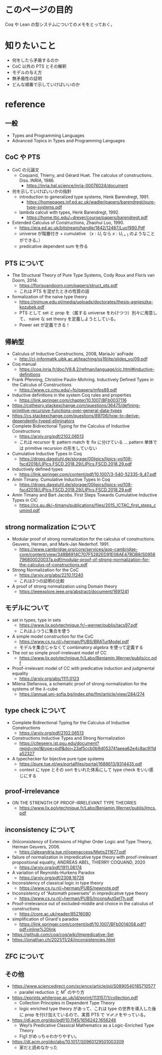 # このページの目的
Coq や Lean の型システムについてのメモをとっておく。

# 知りたいこと
- 何をしたら矛盾するのか
- CoC 以外の PTS とその解釈
- モデルの与え方
- 無矛盾性の証明
- どんな順番で示していけばいいのか

# reference
## 一般
- Types and Programming Languages
- Advanced Topics in Types and Programming Languages
## CoC や PTS
- CoC の元論文
  - Coquand, Thierry, and Gérard Huet. The calculus of constructions. Diss. INRIA, 1986.
    - https://inria.hal.science/inria-00076024/document
- 何を示していけばいいかの指針
  - introduction to generalized type systems, Henk Barendregt, 1991.
    - https://homepages.inf.ed.ac.uk/wadler/papers/barendregt/pure-type-systems.pdf
  - lambda calculi with types, Henk Barendregt, 1992.
    - https://home.ttic.edu/~dreyer/course/papers/barendregt.pdf
- Extended Calculus of Constructions, Zhaohui Luo, 1990.
  - https://era.ed.ac.uk/bitstream/handle/1842/12487/Luo1990.Pdf
  - universe が階層付き + cumulative （$x: U_i$ なら $x: U_{i+1}$ のようなことができる。）
  - predicative dependent sum を作る

## PTS について
- The Structural Theory of Pure Type Systems, Cody Roux and Floris van Doorn, 2014.
  - https://florisvandoorn.com/papers/struct_pts.pdf
  - これは PTS を混ぜたときの性質の話
- formalization of the naive type theory
  - https://mimuw.edu.pl/media/uploads/doctorates/thesis-agnieszka-kozubek.pdf
  - PTS として set と prop を（属する universe をわけつつ）別々に用意して、 naive な set theory を定義しようとしている。
  - Power set が定義できる！

## 帰納型
- Calculus of Inductive Constructions, 2008, MariaJo˜aoFrade
  - http://cl-informatik.uibk.ac.at/teaching/ss19/itp/slides_vo/09.pdf
- Coq manual
  - https://coq.inria.fr/doc/V8.8.2/refman/language/cic.html#inductive-definitions
- Frank Pfenning, Christine Paulin-Mohring. Inductively Defined Types in the Calculus of Constructions
  - https://www.cs.cmu.edu/~fp/papers/mfps89.pdf
- Inductive definitions in the system Coq rules and properties
  - https://link.springer.com/chapter/10.1007/BFb0037116
- https://cstheory.stackexchange.com/questions/36475/defining-primitive-recursive-functions-over-general-data-types
- https://cs.stackexchange.com/questions/89706/how-to-derive-dependently-typed-eliminators
- Complete Bidirectional Typing for the Calculus of Inductive Constructions
  - https://arxiv.org/pdf/2102.06513
  - これは recursor を pattern match を fix に分けている ... pattern 単体では primitive recursion の形をしていない
- Cumulative Inductive Types In Coq
  - https://drops.dagstuhl.de/storage/00lipics/lipics-vol108-fscd2018/LIPIcs.FSCD.2018.29/LIPIcs.FSCD.2018.29.pdf
- Inductively defined types 
  - https://link.springer.com/content/pdf/10.1007/3-540-52335-9_47.pdf
- Amin Timany. Cumulative Inductive Types In Coq
  - https://drops.dagstuhl.de/storage/00lipics/lipics-vol108-fscd2018/LIPIcs.FSCD.2018.29/LIPIcs.FSCD.2018.29.pdf
- Amin Timany and Bart Jacobs. First Steps Towards Cumulative Inductive Types in CIC
  - https://cs.au.dk/~timany/publications/files/2015_ICTAC_first_steps_cumind.pdf

## strong normalization について
- Modular proof of strong normalization for the calculus of constructions. Geuvers, Herman, and Mark-Jan Nederhof. 1991.
  - https://www.cambridge.org/core/services/aop-cambridge-core/content/view/348B6914C707F5282ED91E08AE47BDB8/S0956796800020037a.pdf/modular-proof-of-strong-normalization-for-the-calculus-of-constructions.pdf
- Strong Normalization for the CoC
  - https://arxiv.org/abs/2210.11240
  - これは3つの証明の比較
- A proof of strong normalization using Domain theory
  - https://ieeexplore.ieee.org/abstract/document/1691241

## モデルについて
- set in types, type in sets
  - https://www.lix.polytechnique.fr/~werner/publis/tacs97.pdf
  - これはふつうに集合を使う
- A simple model construction for the CoC
  - https://www.cs.ru.nl/~herman/PUBS/BRATurModel.pdf
  - モデルを集合じゃなくて combinatory algebra を使って定義する
- The not so simple proof-irrelevant model of CC
  - https://www.lix.polytechnique.fr/Labo/Benjamin.Werner/publis/cc.pdf
- Proof-irrelevant model of CC with predicative induction and judgmental equality
  - https://arxiv.org/abs/1111.0123
- Milena Stefanova, a schematic proof of strong normalization for the systems of the $\lambda$-cube
  - https://annual.uni-sofia.bg/index.php/fmi/article/view/284/274

## type check について
- Complete Bidirectional Typing for the Calculus of Inductive Constructions
  - https://arxiv.org/pdf/2102.06513
- Constructions Inductive Types and Strong Normalization
  - https://citeseerx.ist.psu.edu/document?repid=rep1&type=pdf&doi=23af5ccb0b9d053741aeea62e4c8ac911da52327
- A typechecker for bijective pure type systems
  - https://pure.tue.nl/ws/portalfiles/portal/1688613/9314435.pdf
  - context に type とその sort をいれた体系にして type check をいい感じにする

## proof-irrelevance
- ON THE STRENGTH OF PROOF-IRRELEVANT TYPE THEORIES
  - https://www.lix.polytechnique.fr/Labo/Benjamin.Werner/publis/lmcs.pdf

## inconsistency について
- (In)consistency of Extensions of Higher Order Logic and Type Theory, Herman Geuvers, 2006.
  - https://alexandria.tue.nl/openaccess/Metis211677.pdf
- failure of normalization in impredicative type theory with proof-irrelevant propositional equality, ANDREAS ABEL, THIERRY COQUAND, 2020
  - https://arxiv.org/pdf/1911.08174
- A variation of Reynolds-Hurkens Paradox
  - https://arxiv.org/pdf/2308.16726
- Inconsistency of classical logic in type theory
  - https://www.cs.ru.nl/~herman/PUBS/newnote.pdf
- Inconsistency of “Automath powersets” in impredicative type theory
  - https://www.cs.ru.nl/~herman/PUBS/InconsAutSetTh.pdf
- Proof-irrelevance out of excluded-middle and choice in the calculus of constructions
  - https://core.ac.uk/reader/85216080
- simplification of Girard's paradox
  - https://link.springer.com/content/pdf/10.1007/BFb0014058.pdf?pdf=inline%20link
- https://github.com/coq/coq/wiki/Impredicative-Set
- https://ionathan.ch/2021/11/24/inconsistencies.html

## ZFC について

## その他
- https://www.sciencedirect.com/science/article/pii/S0890540185710577
  - parallel reduction と $M^*$ のやり方
- https://eprints.whiterose.ac.uk/id/eprint/113157/1/collection.pdf
  - Collection Principles in Dependent Type Theory
  - logic enriched type theory があって、これは type の世界を導入した後に prop を付け加えているので、実質 PTS で $\forall \mathcal{P}. \mathcal{Q}$ をやっている。
- https://dl.acm.org/doi/pdf/10.1145/1656242.1656246
  - Weyl’s Predicative Classical Mathematics as a Logic-Enriched Type Theory
  - Fig1 がめっちゃわかりやすい。
- https://dl.acm.org/doi/abs/10.1017/S0960129501003309
  - 家だと読めなかった
